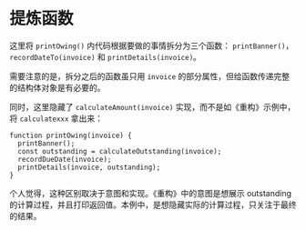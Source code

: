 # 提炼函数

这里将 `printOwing()` 内代码根据要做的事情拆分为三个函数： `printBanner()`，`recordDateTo(invoice)` 和 `printDetails(invoice)`。

需要注意的是，拆分之后的函数虽只用 `invoice` 的部分属性，但给函数传递完整的结构体对象是有必要的。

同时，这里隐藏了 `calculateAmount(invoice)` 实现，而不是如《重构》示例中，将 `calculatexxx` 拿出来：
```
function printOwing(invoice) {
  printBanner();
  const outstanding = calculateOutstanding(invoice);
  recordDueDate(invoice);
  printDetails(invoice, outstanding);
}
```

个人觉得，这种区别取决于意图和实现。《重构》中的意图是想展示 outstanding 的计算过程，并且打印返回值。本例中，是想隐藏实际的计算过程，只关注于最终的结果。

